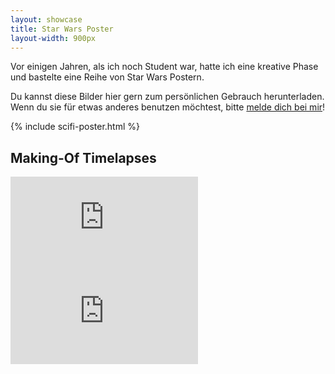 ```yaml
---
layout: showcase
title: Star Wars Poster
layout-width: 900px
---
```


Vor einigen Jahren, als ich noch Student war, hatte ich eine kreative Phase und bastelte eine Reihe von Star Wars Postern.

Du kannst diese Bilder hier gern zum persönlichen Gebrauch herunterladen. Wenn du sie für etwas anderes benutzen möchtest, bitte [melde dich bei mir](mailto:max@moehrenzahn.de)!

{% include scifi-poster.html %}

## Making-Of Timelapses

<iframe src="https://www.youtube-nocookie.com/embed/e7LKiIM8Sno?rel=0" frameborder="0" allowfullscreen></iframe>
<iframe src="https://www.youtube-nocookie.com/embed/-Kt6VT7H3JQ?rel=0" frameborder="0" allowfullscreen></iframe>
